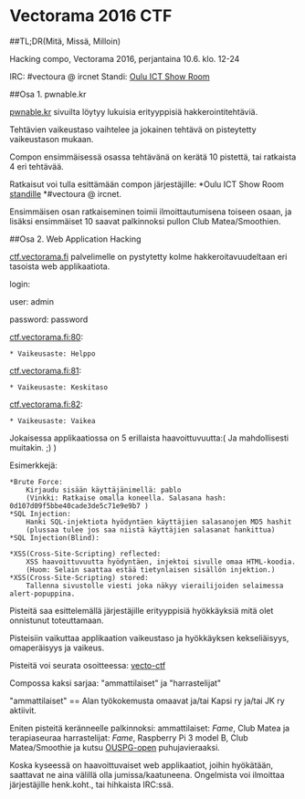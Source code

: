 # Vectorama 2016 CTF

##TL;DR(Mitä, Missä, Milloin)

Hacking compo, Vectorama 2016, perjantaina 10.6. klo. 12-24

IRC: #vectoura @ ircnet
Standi: [Oulu ICT Show Room](https://github.com/ouspg/vecto-ctf/blob/master/compo.png)

##Osa 1. pwnable.kr

[pwnable.kr](http://pwnable.kr/play.php) sivuilta löytyy lukuisia erityyppisiä hakkerointitehtäviä.

Tehtävien vaikeustaso vaihtelee ja jokainen tehtävä on pisteytetty vaikeustason mukaan.

Compon ensimmäisessä osassa tehtävänä on kerätä 10 pistettä, tai ratkaista 4 eri tehtävää.

Ratkaisut voi tulla esittämään compon järjestäjille: 
	*Oulu ICT Show Room [standille](https://github.com/ouspg/vecto-ctf/blob/master/compo.png)
	*#vectoura @ ircnet. 

Ensimmäisen osan ratkaiseminen toimii ilmoittautumisena toiseen osaan, ja lisäksi ensimmäiset 10 saavat palkinnoksi pullon Club Matea/Smoothien.  


##Osa 2. Web Application Hacking

[ctf.vectorama.fi](http://ctf.vectorama.fi) palvelimelle on pystytetty kolme hakkeroitavuudeltaan eri tasoista web applikaatiota.

login:

user: admin

password: password


[ctf.vectorama.fi:80](http://ctf.vectorama.fi:80):

	* Vaikeusaste: Helppo

[ctf.vectorama.fi:81](http://ctf.vectorama.fi:81):

	* Vaikeusaste: Keskitaso

[ctf.vectorama.fi:82](http://ctf.vectorama.fi:82):

	* Vaikeusaste: Vaikea

Jokaisessa applikaatiossa on 5 erillaista haavoittuvuutta:( Ja mahdollisesti muitakin. ;) )

Esimerkkejä:

	*Brute Force:
		Kirjaudu sisään käyttäjänimellä: pablo 
		(Vinkki: Ratkaise omalla koneella. Salasana hash: 0d107d09f5bbe40cade3de5c71e9e9b7 )
	*SQL Injection:  
		Hanki SQL-injektiota hyödyntäen käyttäjien salasanojen MD5 hashit
		(plussaa tulee jos saa niistä käyttäjien salasanat hankittua)
	*SQL Injection(Blind):

	*XSS(Cross-Site-Scripting) reflected:
		XSS haavoittuvuutta hyödyntäen, injektoi sivulle omaa HTML-koodia.
		(Huom: Selain saattaa estää tietynlaisen sisällön injektion.) 
	*XSS(Cross-Site-Scripting) stored:
		Tallenna sivustolle viesti joka näkyy vierailijoiden selaimessa alert-popuppina.

Pisteitä saa esittelemällä järjestäjille erityyppisiä hyökkäyksiä mitä olet onnistunut toteuttamaan. 

Pisteisiin vaikuttaa applikaation vaikeustaso ja hyökkäyksen kekseliäisyys, omaperäisyys ja vaikeus. 

Pisteitä voi seurata osoitteessa: [vecto-ctf](https://ouspg.github.io/vecto-ctf/)

Compossa kaksi sarjaa: "ammattilaiset" ja "harrastelijat"

"ammattilaiset" == Alan työkokemusta omaavat ja/tai Kapsi ry ja/tai JK ry aktiivit.

Eniten pisteitä keränneelle palkinnoksi: 
	ammattilaiset: *Fame*, Club Matea ja terapiaseuraa
	harrastelijat: *Fame*, Raspberry Pi 3 model B, Club Matea/Smoothie ja kutsu [OUSPG-open](https://github.com/ouspg/ouspg-open) puhujavieraaksi.

Koska kyseessä on haavoittuvaiset web applikaatiot, joihin hyökätään, saattavat ne aina välillä olla jumissa/kaatuneena.
Ongelmista voi ilmoittaa järjestäjille henk.koht., tai hihkaista IRC:ssä.
